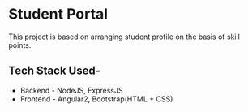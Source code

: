 # Student Portal
This project is based on arranging student profile on the basis of skill points. 

## Tech Stack Used-
* Backend - NodeJS, ExpressJS
* Frontend - Angular2, Bootstrap(HTML + CSS)

